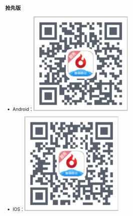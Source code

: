 
### 抢先版

* Android：![Android](./Yellow-Page/xt-android.png)

* IOS：![iOS](./Yellow-Page/xt-ios.png)
